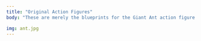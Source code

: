 ```yaml
---
title: "Original Action Figures"
body: "These are merely the blueprints for the Giant Ant action figure.  It is a featured creature in The Daydreamer comic book.  Actual action figures will be soon to follow."

img: ant.jpg
---
```

